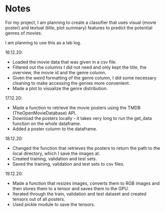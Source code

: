 # Notes

For my project, I am planning to create a classifier that uses visual (movie poster) and textual (title, plot summary) features to predict the potential genres of movies.

I am planning to use this as a lab log.

16.12.20: 
- Loaded the movie data that was given in a csv file.
- Filtered out the columns I did not need and only kept the title, the overview, the movie id and the genre column.
- Given the weird formatting of the genre column, I did some necessary cleaning to make accessing the genres more convenient.
- Made a plot to visualize the genre distribution.

17.12.20:
- Made a function to retrieve the movie posters using the TMDB (TheOpenMovieDatabase) API.
- Download the posters locally - it takes very long to run the get_data function on the whole dataframe.
- Added a poster column to the dataframe.

18.12.20:
- Changed the function that retrieves the posters to return the path to the local directory, which I save the images at.
- Created training, validation and test sets.
- Saved the training, validation and test sets to csv files.

19.12.20:
- Made a function that resizes images,  converts them to RGB images and then stores them to a tensor and saves them to the GPU.
- Iterated through the train, validation and test dataset and created tensors out of all posters.
- Used pickle module to save the tensors.
